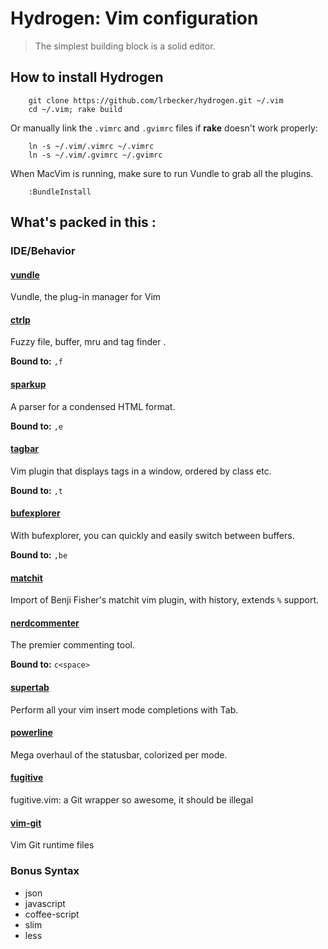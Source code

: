 Hydrogen: Vim configuration
=======

> The simplest building block is a solid editor.

How to install Hydrogen
-----------------------

        git clone https://github.com/lrbecker/hydrogen.git ~/.vim
        cd ~/.vim; rake build

Or manually link the `.vimrc` and `.gvimrc` files if __rake__ doesn't work properly: 

        ln -s ~/.vim/.vimrc ~/.vimrc
        ln -s ~/.vim/.gvimrc ~/.gvimrc

When MacVim is running, make sure to run Vundle to grab all the plugins.

        :BundleInstall

What's packed in this :
-----------------------------

### IDE/Behavior

#### [vundle](https://github.com/gmarik/vundle)
Vundle, the plug-in manager for Vim

#### [ctrlp](https://github.com/kien/ctrlp.vim)
Fuzzy file, buffer, mru and tag finder .

**Bound to:** `,f`

#### [sparkup](https://github.com/rstacruz/sparkup)
A parser for a condensed HTML format.

**Bound to:** `,e`

#### [tagbar](https://github.com/majutsushi/tagbar)
Vim plugin that displays tags in a window, ordered by class etc.

**Bound to:** `,t`

#### [bufexplorer](https://github.com/c9s/bufexplorer)
With bufexplorer, you can quickly and easily switch between buffers.

**Bound to:** `,be` 

#### [matchit](https://github.com/mirell/vim-matchit)
Import of Benji Fisher's matchit vim plugin, with history, extends `%` support.

#### [nerdcommenter](https://github.com/scrooloose/nerdcommenter)
The premier commenting tool.

**Bound to:** `c<space>`

#### [supertab](https://github.com/ervandew/supertab)
Perform all your vim insert mode completions with Tab.

#### [powerline](https://github.com/Lokaltog/vim-powerline)
Mega overhaul of the statusbar, colorized per mode.

#### [fugitive](https://github.com/tpope/vim-fugitive)
fugitive.vim: a Git wrapper so awesome, it should be illegal

#### [vim-git](https://github.com/tpope/vim-git)
Vim Git runtime files

### Bonus Syntax

  * json
  * javascript
  * coffee-script
  * slim
  * less

